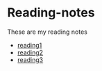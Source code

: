 # Reading-notes
These are my reading notes

- [reading1](reading1.md) 
- [reading2](reading2.md)
- [reading3](reading3.md)
